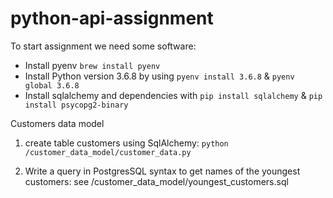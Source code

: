 # python-api-assignment

To start assignment we need some software:

  * Install pyenv `brew install pyenv`
  * Install Python version 3.6.8 by using  `pyenv install 3.6.8` & `pyenv global 3.6.8 `
  * Install sqlalchemy and dependencies with `pip install sqlalchemy` & `pip install psycopg2-binary`

Customers data model

1. create table customers using SqlAlchemy:
    `python /customer_data_model/customer_data.py`

2. Write a query in PostgresSQL syntax to get names of the youngest customers:
    see /customer_data_model/youngest_customers.sql
